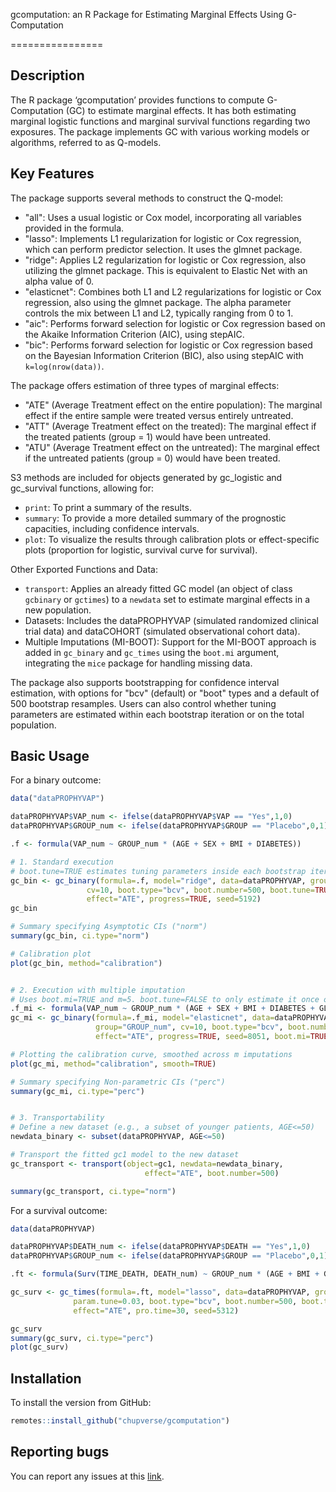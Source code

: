 gcomputation: an R Package for Estimating Marginal Effects Using G-Computation

================

## Description

The R package ‘gcomputation’ provides functions to compute G-Computation (GC) to estimate marginal effects. It has both estimating marginal logistic functions and marginal survival functions regarding two exposures. The package implements GC with various working models or algorithms, referred to as Q-models.

## Key Features

The package supports several methods to construct the Q-model:
*   "all": Uses a usual logistic or Cox model, incorporating all variables provided in the formula.
*   "lasso": Implements L1 regularization for logistic or Cox regression, which can perform predictor selection. It uses the glmnet package.
*   "ridge": Applies L2 regularization for logistic or Cox regression, also utilizing the glmnet package. This is equivalent to Elastic Net with an alpha value of 0.
*   "elasticnet": Combines both L1 and L2 regularizations for logistic or Cox regression, also using the glmnet package. The alpha parameter controls the mix between L1 and L2, typically ranging from 0 to 1.
*   "aic": Performs forward selection for logistic or Cox regression based on the Akaike Information Criterion (AIC), using stepAIC.
*   "bic": Performs forward selection for logistic or Cox regression based on the Bayesian Information Criterion (BIC), also using stepAIC with `k=log(nrow(data))`.

The package offers estimation of three types of marginal effects:
*   "ATE" (Average Treatment effect on the entire population): The marginal effect if the entire sample were treated versus entirely untreated.
*   "ATT" (Average Treatment effect on the treated): The marginal effect if the treated patients (group = 1) would have been untreated.
*   "ATU" (Average Treatment effect on the untreated): The marginal effect if the untreated patients (group = 0) would have been treated.

S3 methods are included for objects generated by gc_logistic and gc_survival functions, allowing for:
*   `print`: To print a summary of the results.
*   `summary`: To provide a more detailed summary of the prognostic capacities, including confidence intervals.
*   `plot`: To visualize the results through calibration plots or effect-specific plots (proportion for logistic, survival curve for survival).

Other Exported Functions and Data:
*   `transport`: Applies an already fitted GC model (an object of class `gcbinary` or `gctimes`) to a `newdata` set to estimate marginal effects in a new population.
* Datasets: Includes the dataPROPHYVAP (simulated randomized clinical trial data) and dataCOHORT (simulated observational cohort data).
* Multiple Imputations (MI-BOOT): Support for the MI-BOOT approach is added in `gc_binary` and `gc_times` using the `boot.mi` argument, integrating the `mice` package for handling missing data.

The package also supports bootstrapping for confidence interval estimation, with options for "bcv" (default) or "boot" types and a default of 500 bootstrap resamples. Users can also control whether tuning parameters are estimated within each bootstrap iteration or on the total population.

## Basic Usage
For a binary outcome:
``` r
data("dataPROPHYVAP")

dataPROPHYVAP$VAP_num <- ifelse(dataPROPHYVAP$VAP == "Yes",1,0)
dataPROPHYVAP$GROUP_num <- ifelse(dataPROPHYVAP$GROUP == "Placebo",0,1)

.f <- formula(VAP_num ~ GROUP_num * (AGE + SEX + BMI + DIABETES))

# 1. Standard execution
# boot.tune=TRUE estimates tuning parameters inside each bootstrap iteration.
gc_bin <- gc_binary(formula=.f, model="ridge", data=dataPROPHYVAP, group="GROUP_num",
                 cv=10, boot.type="bcv", boot.number=500, boot.tune=TRUE,
                 effect="ATE", progress=TRUE, seed=5192)
gc_bin

# Summary specifying Asymptotic CIs ("norm")
summary(gc_bin, ci.type="norm")

# Calibration plot
plot(gc_bin, method="calibration")


# 2. Execution with multiple imputation
# Uses boot.mi=TRUE and m=5. boot.tune=FALSE to only estimate it once on the complete data set
.f_mi <- formula(VAP_num ~ GROUP_num * (AGE + SEX + BMI + DIABETES + GLASGOW + INJURY))
gc_mi <- gc_binary(formula=.f_mi, model="elasticnet", data=dataPROPHYVAP,
                   group="GROUP_num", cv=10, boot.type="bcv", boot.number=500, boot.tune=FALSE,
                   effect="ATE", progress=TRUE, seed=8051, boot.mi=TRUE, m=5)

# Plotting the calibration curve, smoothed across m imputations
plot(gc_mi, method="calibration", smooth=TRUE) 

# Summary specifying Non-parametric CIs ("perc")
summary(gc_mi, ci.type="perc")


# 3. Transportability
# Define a new dataset (e.g., a subset of younger patients, AGE<=50)
newdata_binary <- subset(dataPROPHYVAP, AGE<=50)

# Transport the fitted gc1 model to the new dataset
gc_transport <- transport(object=gc1, newdata=newdata_binary,
                              effect="ATE", boot.number=500)

summary(gc_transport, ci.type="norm")
```

For a survival outcome:
``` r
data(dataPROPHYVAP)

dataPROPHYVAP$DEATH_num <- ifelse(dataPROPHYVAP$DEATH == "Yes",1,0)
dataPROPHYVAP$GROUP_num <- ifelse(dataPROPHYVAP$GROUP == "Placebo",0,1)

.ft <- formula(Surv(TIME_DEATH, DEATH_num) ~ GROUP_num * (AGE + BMI + GLASGOW + LEUKO))

gc_surv <- gc_times(formula=.ft, model="lasso", data=dataPROPHYVAP, group="GROUP_num",
              param.tune=0.03, boot.type="bcv", boot.number=500, boot.tune=FALSE,
              effect="ATE", pro.time=30, seed=5312)

gc_surv
summary(gc_surv, ci.type="perc")
plot(gc_surv)
```

## Installation

To install the version from GitHub:

``` r
remotes::install_github("chupverse/gcomputation")
```

## Reporting bugs

You can report any issues at this
[link](https://github.com/chupverse/gcomputation/issues).
